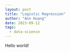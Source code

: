 ```yaml
---
layout: post
title: "Logistic Regression"
author: "Ann Huang"
date: 2023-09-12
tags:
  - data-science
---
```



Hello world!